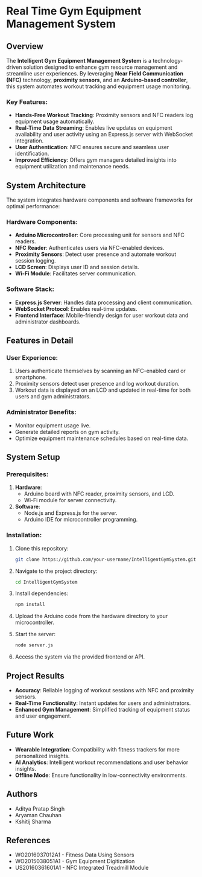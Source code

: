 # Real Time Gym Equipment Management System
## Overview
The **Intelligent Gym Equipment Management System** is a technology-driven solution designed to enhance gym resource management and streamline user experiences. By leveraging **Near Field Communication (NFC)** technology, **proximity sensors**, and an **Arduino-based controller**, this system automates workout tracking and equipment usage monitoring.

### Key Features:
- **Hands-Free Workout Tracking**: Proximity sensors and NFC readers log equipment usage automatically.
- **Real-Time Data Streaming**: Enables live updates on equipment availability and user activity using an Express.js server with WebSocket integration.
- **User Authentication**: NFC ensures secure and seamless user identification.
- **Improved Efficiency**: Offers gym managers detailed insights into equipment utilization and maintenance needs.

## System Architecture
The system integrates hardware components and software frameworks for optimal performance:

### Hardware Components:
- **Arduino Microcontroller**: Core processing unit for sensors and NFC readers.
- **NFC Reader**: Authenticates users via NFC-enabled devices.
- **Proximity Sensors**: Detect user presence and automate workout session logging.
- **LCD Screen**: Displays user ID and session details.
- **Wi-Fi Module**: Facilitates server communication.

### Software Stack:
- **Express.js Server**: Handles data processing and client communication.
- **WebSocket Protocol**: Enables real-time updates.
- **Frontend Interface**: Mobile-friendly design for user workout data and administrator dashboards.

## Features in Detail
### User Experience:
1. Users authenticate themselves by scanning an NFC-enabled card or smartphone.
2. Proximity sensors detect user presence and log workout duration.
3. Workout data is displayed on an LCD and updated in real-time for both users and gym administrators.

### Administrator Benefits:
- Monitor equipment usage live.
- Generate detailed reports on gym activity.
- Optimize equipment maintenance schedules based on real-time data.

## System Setup
### Prerequisites:
1. **Hardware**:
   - Arduino board with NFC reader, proximity sensors, and LCD.
   - Wi-Fi module for server connectivity.
2. **Software**:
   - Node.js and Express.js for the server.
   - Arduino IDE for microcontroller programming.

### Installation:
1. Clone this repository:
   ```bash
   git clone https://github.com/your-username/IntelligentGymSystem.git
   ```

2. Navigate to the project directory:
   ```bash
   cd IntelligentGymSystem
   ```

3. Install dependencies:
   ```bash
   npm install
   ```

4. Upload the Arduino code from the hardware directory to your microcontroller.

5. Start the server:
   ```bash
   node server.js
   ```

6. Access the system via the provided frontend or API.

## Project Results
- **Accuracy**: Reliable logging of workout sessions with NFC and proximity sensors.
- **Real-Time Functionality**: Instant updates for users and administrators.
- **Enhanced Gym Management**: Simplified tracking of equipment status and user engagement.

## Future Work
- **Wearable Integration**: Compatibility with fitness trackers for more personalized insights.
- **AI Analytics**: Intelligent workout recommendations and user behavior insights.
- **Offline Mode**: Ensure functionality in low-connectivity environments.

## Authors
- Aditya Pratap Singh
- Aryaman Chauhan
- Kshitij Sharma

## References
- WO2016037012A1 - Fitness Data Using Sensors
- WO2015038051A1 - Gym Equipment Digitization
- US20160361601A1 - NFC Integrated Treadmill Module
